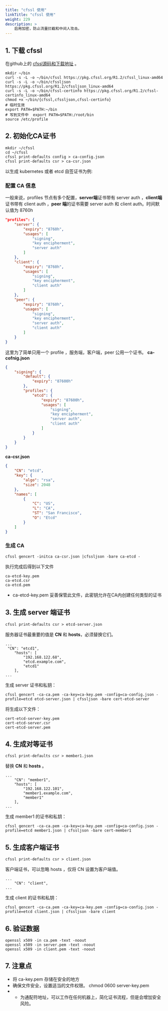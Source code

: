 ```yaml
---
title: "cfssl 使用"
linkTitle: "cfssl 使用"
weight: 229
description: >
    启用加密，防止流量拦截和中间人攻击。
---
```


## 1. 下载 cfssl
在github上的 [cfssl源码和下载地址](https://github.com/cloudflare/cfssl) 。

```shell
mkdir ~/bin
curl -s -L -o ~/bin/cfssl https://pkg.cfssl.org/R1.2/cfssl_linux-amd64
curl -s -L -o ~/bin/cfssljson https://pkg.cfssl.org/R1.2/cfssljson_linux-amd64
curl -s -L -o ~/bin/cfssl-certinfo https://pkg.cfssl.org/R1.2/cfssl-certinfo_linux-amd64
chmod +x ~/bin/{cfssl,cfssljson,cfssl-certinfo}
# 临时生效
export PATH=$PATH:~/bin
# 写到文件中  export PATH=$PATH:/root/bin
source /etc/profile
```

## 2. 初始化CA证书
```
mkdir ~/cfssl
cd ~/cfssl
cfssl print-defaults config > ca-config.json
cfssl print-defaults csr > ca-csr.json
```

以生成 kubernetes 或者 etcd 自签证书为例:

### 配置 CA 信息

一般来说，profiles 节点有多个配置，**server端**证书带有 server auth ，**client端**证书带有 client auth ，**peer 端**的证书需要 server auth 和 client auth。时间默认值为 8760h

```json
"profiles": {
    "server": {
        "expiry": "8760h",
        "usages": [
            "signing",
            "key encipherment",
            "server auth"
        ]
    },
    "client": {
        "expiry": "8760h",
        "usages": [
            "signing",
            "key encipherment",
            "client auth"
        ]
    },
    "peer": {
        "expiry": "8760h",
        "usages": [
            "signing",
            "key encipherment",
            "server auth",
            "client auth"
        ]
    }
}
```

这里为了简单只用一个 profile ，服务端，客户端，peer 公用一个证书。
**ca-cofnig.json**

```json
{
    "signing": {
        "default": {
            "expiry": "87600h"
        },
        "profiles": {
            "etcd": {
                "expiry": "87600h",
                "usages": [
                    "signing",
                    "key encipherment",
                    "server auth",
                    "client auth"
                ]
            }
        }
    }
}
```


**ca-csr.json**

```json
{
    "CN": "etcd",
    "key": {
        "algo": "rsa",
        "size": 2048
    },
    "names": [
        {
            "C": "US",
            "L": "CA",
            "ST": "San Francisco",
            "O": "Etcd"
        }
    ]
}
```

### 生成 CA
```shell
cfssl gencert -initca ca-csr.json |cfssljson -bare ca-etcd -
```
执行完成后得到以下文件
```
ca-etcd-key.pem
ca-etcd.csr
ca-etcd.pem
```

- ca-etcd-key.pem 妥善保管此文件，此密钥允许在CA内创建任何类型的证书



## 3. 生成 server 端证书
```
cfssl print-defaults csr > etcd-server.json
```

服务器证书最重要的值是 **CN** 和 **hosts**，必须替换它们。


```
...
 "CN": "etcd1",
    "hosts": [
        "192.168.122.68",
        "etcd.example.com",
        "etcd1"
    ],
...
```

生成 server 证书和私钥：

```
cfssl gencert -ca-ca.pem -ca-key=ca-key.pem -config=ca-config.json -profile=etcd etcd-server.json | cfssljson -bare cert-etcd-server
```

将生成以下文件：
```
cert-etcd-server-key.pem
cert-etcd-server.csr
cert-etcd-server.pem
```



## 4. 生成对等证书

```
cfssl print-defaults csr > member1.json
```

替换 **CN** 和 **hosts** 。

```
...
    "CN": "member1",
    "hosts": [
        "192.168.122.101",
        "member1.example.com",
        "member1"
    ],
...
````

生成 member1 的证书和私钥：

``` shell
cfssl gencert -ca-ca.pem -ca-key=ca-key.pem -config=ca-config.json -profile=etcd member1.json | cfssljson -bare cert-member1
```


## 5. 生成客户端证书

```shell
cfssl print-defaults csr > client.json
```

客户端证书，可以忽略 hosts ，仅将 CN 设置为客户端值。

```
...
    "CN": "client",
...
````

生成 client 的证书和私钥：

```shell
cfssl gencert -ca-ca.pem -ca-key=ca-key.pem -config=ca-config.json -profile=etcd client.json | cfssljson -bare client
```

## 6. 验证数据

```
openssl x509 -in ca.pem -text -noout
openssl x509 -in server.pem -text -noout
openssl x509 -in client.pem -text -noout
```


## 7. 注意点
- 将 ca-key.pem 存储在安全的地方
- 确保文件安全，设置适当的文件权限。 chmod 0600 server-key.pem
- * 为通配符地址，可以工作在任何机器上，简化证书流程，但是会增加安全风险。